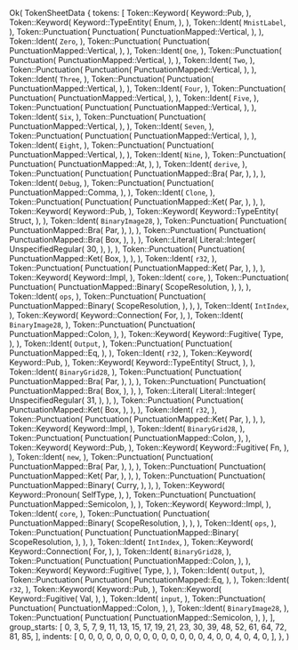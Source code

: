 Ok(
    TokenSheetData {
        tokens: [
            Token::Keyword(
                Keyword::Pub,
            ),
            Token::Keyword(
                Keyword::TypeEntity(
                    Enum,
                ),
            ),
            Token::Ident(
                `MnistLabel`,
            ),
            Token::Punctuation(
                Punctuation(
                    PunctuationMapped::Vertical,
                ),
            ),
            Token::Ident(
                `Zero`,
            ),
            Token::Punctuation(
                Punctuation(
                    PunctuationMapped::Vertical,
                ),
            ),
            Token::Ident(
                `One`,
            ),
            Token::Punctuation(
                Punctuation(
                    PunctuationMapped::Vertical,
                ),
            ),
            Token::Ident(
                `Two`,
            ),
            Token::Punctuation(
                Punctuation(
                    PunctuationMapped::Vertical,
                ),
            ),
            Token::Ident(
                `Three`,
            ),
            Token::Punctuation(
                Punctuation(
                    PunctuationMapped::Vertical,
                ),
            ),
            Token::Ident(
                `Four`,
            ),
            Token::Punctuation(
                Punctuation(
                    PunctuationMapped::Vertical,
                ),
            ),
            Token::Ident(
                `Five`,
            ),
            Token::Punctuation(
                Punctuation(
                    PunctuationMapped::Vertical,
                ),
            ),
            Token::Ident(
                `Six`,
            ),
            Token::Punctuation(
                Punctuation(
                    PunctuationMapped::Vertical,
                ),
            ),
            Token::Ident(
                `Seven`,
            ),
            Token::Punctuation(
                Punctuation(
                    PunctuationMapped::Vertical,
                ),
            ),
            Token::Ident(
                `Eight`,
            ),
            Token::Punctuation(
                Punctuation(
                    PunctuationMapped::Vertical,
                ),
            ),
            Token::Ident(
                `Nine`,
            ),
            Token::Punctuation(
                Punctuation(
                    PunctuationMapped::At,
                ),
            ),
            Token::Ident(
                `derive`,
            ),
            Token::Punctuation(
                Punctuation(
                    PunctuationMapped::Bra(
                        Par,
                    ),
                ),
            ),
            Token::Ident(
                `Debug`,
            ),
            Token::Punctuation(
                Punctuation(
                    PunctuationMapped::Comma,
                ),
            ),
            Token::Ident(
                `Clone`,
            ),
            Token::Punctuation(
                Punctuation(
                    PunctuationMapped::Ket(
                        Par,
                    ),
                ),
            ),
            Token::Keyword(
                Keyword::Pub,
            ),
            Token::Keyword(
                Keyword::TypeEntity(
                    Struct,
                ),
            ),
            Token::Ident(
                `BinaryImage28`,
            ),
            Token::Punctuation(
                Punctuation(
                    PunctuationMapped::Bra(
                        Par,
                    ),
                ),
            ),
            Token::Punctuation(
                Punctuation(
                    PunctuationMapped::Bra(
                        Box,
                    ),
                ),
            ),
            Token::Literal(
                Literal::Integer(
                    UnspecifiedRegular(
                        30,
                    ),
                ),
            ),
            Token::Punctuation(
                Punctuation(
                    PunctuationMapped::Ket(
                        Box,
                    ),
                ),
            ),
            Token::Ident(
                `r32`,
            ),
            Token::Punctuation(
                Punctuation(
                    PunctuationMapped::Ket(
                        Par,
                    ),
                ),
            ),
            Token::Keyword(
                Keyword::Impl,
            ),
            Token::Ident(
                `core`,
            ),
            Token::Punctuation(
                Punctuation(
                    PunctuationMapped::Binary(
                        ScopeResolution,
                    ),
                ),
            ),
            Token::Ident(
                `ops`,
            ),
            Token::Punctuation(
                Punctuation(
                    PunctuationMapped::Binary(
                        ScopeResolution,
                    ),
                ),
            ),
            Token::Ident(
                `IntIndex`,
            ),
            Token::Keyword(
                Keyword::Connection(
                    For,
                ),
            ),
            Token::Ident(
                `BinaryImage28`,
            ),
            Token::Punctuation(
                Punctuation(
                    PunctuationMapped::Colon,
                ),
            ),
            Token::Keyword(
                Keyword::Fugitive(
                    Type,
                ),
            ),
            Token::Ident(
                `Output`,
            ),
            Token::Punctuation(
                Punctuation(
                    PunctuationMapped::Eq,
                ),
            ),
            Token::Ident(
                `r32`,
            ),
            Token::Keyword(
                Keyword::Pub,
            ),
            Token::Keyword(
                Keyword::TypeEntity(
                    Struct,
                ),
            ),
            Token::Ident(
                `BinaryGrid28`,
            ),
            Token::Punctuation(
                Punctuation(
                    PunctuationMapped::Bra(
                        Par,
                    ),
                ),
            ),
            Token::Punctuation(
                Punctuation(
                    PunctuationMapped::Bra(
                        Box,
                    ),
                ),
            ),
            Token::Literal(
                Literal::Integer(
                    UnspecifiedRegular(
                        31,
                    ),
                ),
            ),
            Token::Punctuation(
                Punctuation(
                    PunctuationMapped::Ket(
                        Box,
                    ),
                ),
            ),
            Token::Ident(
                `r32`,
            ),
            Token::Punctuation(
                Punctuation(
                    PunctuationMapped::Ket(
                        Par,
                    ),
                ),
            ),
            Token::Keyword(
                Keyword::Impl,
            ),
            Token::Ident(
                `BinaryGrid28`,
            ),
            Token::Punctuation(
                Punctuation(
                    PunctuationMapped::Colon,
                ),
            ),
            Token::Keyword(
                Keyword::Pub,
            ),
            Token::Keyword(
                Keyword::Fugitive(
                    Fn,
                ),
            ),
            Token::Ident(
                `new`,
            ),
            Token::Punctuation(
                Punctuation(
                    PunctuationMapped::Bra(
                        Par,
                    ),
                ),
            ),
            Token::Punctuation(
                Punctuation(
                    PunctuationMapped::Ket(
                        Par,
                    ),
                ),
            ),
            Token::Punctuation(
                Punctuation(
                    PunctuationMapped::Binary(
                        Curry,
                    ),
                ),
            ),
            Token::Keyword(
                Keyword::Pronoun(
                    SelfType,
                ),
            ),
            Token::Punctuation(
                Punctuation(
                    PunctuationMapped::Semicolon,
                ),
            ),
            Token::Keyword(
                Keyword::Impl,
            ),
            Token::Ident(
                `core`,
            ),
            Token::Punctuation(
                Punctuation(
                    PunctuationMapped::Binary(
                        ScopeResolution,
                    ),
                ),
            ),
            Token::Ident(
                `ops`,
            ),
            Token::Punctuation(
                Punctuation(
                    PunctuationMapped::Binary(
                        ScopeResolution,
                    ),
                ),
            ),
            Token::Ident(
                `IntIndex`,
            ),
            Token::Keyword(
                Keyword::Connection(
                    For,
                ),
            ),
            Token::Ident(
                `BinaryGrid28`,
            ),
            Token::Punctuation(
                Punctuation(
                    PunctuationMapped::Colon,
                ),
            ),
            Token::Keyword(
                Keyword::Fugitive(
                    Type,
                ),
            ),
            Token::Ident(
                `Output`,
            ),
            Token::Punctuation(
                Punctuation(
                    PunctuationMapped::Eq,
                ),
            ),
            Token::Ident(
                `r32`,
            ),
            Token::Keyword(
                Keyword::Pub,
            ),
            Token::Keyword(
                Keyword::Fugitive(
                    Val,
                ),
            ),
            Token::Ident(
                `input`,
            ),
            Token::Punctuation(
                Punctuation(
                    PunctuationMapped::Colon,
                ),
            ),
            Token::Ident(
                `BinaryImage28`,
            ),
            Token::Punctuation(
                Punctuation(
                    PunctuationMapped::Semicolon,
                ),
            ),
        ],
        group_starts: [
            0,
            3,
            5,
            7,
            9,
            11,
            13,
            15,
            17,
            19,
            21,
            23,
            30,
            39,
            48,
            52,
            61,
            64,
            72,
            81,
            85,
        ],
        indents: [
            0,
            0,
            0,
            0,
            0,
            0,
            0,
            0,
            0,
            0,
            0,
            0,
            0,
            0,
            4,
            0,
            0,
            4,
            0,
            4,
            0,
        ],
    },
)